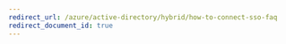 ```yaml
---
redirect_url: /azure/active-directory/hybrid/how-to-connect-sso-faq
redirect_document_id: true
---
```

